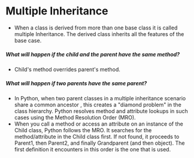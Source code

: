 # Multiple Inheritance 

* When a class is derived from more than one base class it is called multiple Inheritance. The derived class inherits all the features of the base case.



##### What will happen if the child and the parent have the same method?

* Child's method overrides parent's method.



##### What will happen if two parents have the same parent?

* In Python, when two parent classes in a multiple inheritance scenario share a common ancestor , this creates a "diamond problem" in the class hierarchy. Python resolves method and attribute lookups in such cases using the Method Resolution Order (MRO).
* When you call a method or access an attribute on an instance of the Child class, Python follows the MRO. It searches for the method/attribute in the Child class first. If not found, it proceeds to Parent1, then Parent2, and finally Grandparent (and then object). The first definition it encounters in this order is the one that is used.



